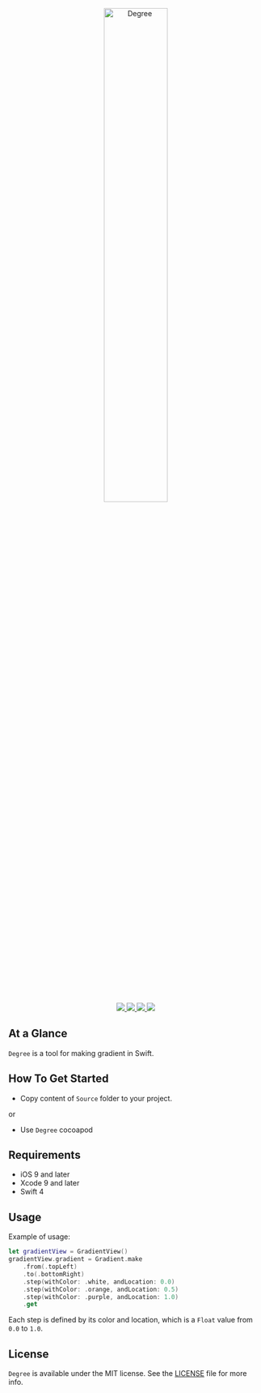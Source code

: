 <p align="center" >
	<img src="/Images/logo_2048_800.png" alt="Degree" title="Degree" width="50%" height="50%">
</p>

<p align="center">
	<a href="https://swift.org">
		<img src="https://img.shields.io/badge/Swift-4.0-orange.svg?style=flat">
	</a>
	<a href="https://cocoapods.org">
		<img src="https://img.shields.io/cocoapods/v/Degree.svg">
	</a>
	<a href="https://cocoapods.org">
		<img src="https://img.shields.io/cocoapods/dt/Degree.svg">
	</a>
	<a href="https://tldrlegal.com/license/mit-license">
		<img src="https://img.shields.io/badge/License-MIT-blue.svg?style=flat">
	</a>
</p>

## At a Glance

`Degree` is a tool for making gradient in Swift.

## How To Get Started

- Copy content of `Source` folder to your project.

or

- Use `Degree` cocoapod

## Requirements

* iOS 9 and later
* Xcode 9 and later
* Swift 4

## Usage

Example of usage:

```swift
let gradientView = GradientView()
gradientView.gradient = Gradient.make
    .from(.topLeft)
    .to(.bottomRight)
    .step(withColor: .white, andLocation: 0.0)
    .step(withColor: .orange, andLocation: 0.5)
    .step(withColor: .purple, andLocation: 1.0)
    .get
```

Each step is defined by its color and location, which is a `Float` value from `0.0` to `1.0`.

## License

`Degree` is available under the MIT license. See the [LICENSE](./LICENSE) file for more info.
